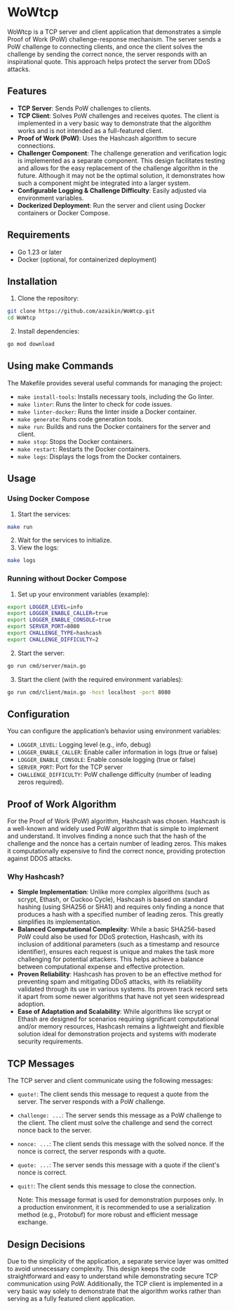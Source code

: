 # WoWtcp

WoWtcp is a TCP server and client application that demonstrates a simple Proof of Work (PoW) challenge-response mechanism. The server sends a PoW challenge to connecting clients, and once the client solves the challenge by sending the correct nonce, the server responds with an inspirational quote. This approach helps protect the server from DDoS attacks.

## Features

- **TCP Server**: Sends PoW challenges to clients.
- **TCP Client**: Solves PoW challenges and receives quotes. The client is implemented in a very basic way to demonstrate that the algorithm works and is not intended as a full-featured client.
- **Proof of Work (PoW)**: Uses the Hashcash algorithm to secure connections.
- **Challenger Component**: The challenge generation and verification logic is implemented as a separate component. This design facilitates testing and allows for the easy replacement of the challenge algorithm in the future. Although it may not be the optimal solution, it demonstrates how such a component might be integrated into a larger system.
- **Configurable Logging & Challenge Difficulty**: Easily adjusted via environment variables.
- **Dockerized Deployment**: Run the server and client using Docker containers or Docker Compose.

## Requirements

- Go 1.23 or later
- Docker (optional, for containerized deployment)

## Installation

1. Clone the repository:

```sh
git clone https://github.com/azaikin/WoWtcp.git
cd WoWtcp
```

2. Install dependencies:

```sh 
go mod download
```

## Using make Commands

The Makefile provides several useful commands for managing the project:

- `make install-tools`: Installs necessary tools, including the Go linter.
- `make linter`: Runs the linter to check for code issues.
- `make linter-docker`: Runs the linter inside a Docker container.
- `make generate`: Runs code generation tools.
- `make run`: Builds and runs the Docker containers for the server and client.
- `make stop`: Stops the Docker containers.
- `make restart`: Restarts the Docker containers.
- `make logs`: Displays the logs from the Docker containers.

## Usage

### Using Docker Compose

1. Start the services:
```sh
make run
```

2. Wait for the services to initialize.
3. View the logs: 
```sh
make logs
```

### Running without Docker Compose

1. Set up your environment variables (example):
```bash 
export LOGGER_LEVEL=info
export LOGGER_ENABLE_CALLER=true
export LOGGER_ENABLE_CONSOLE=true
export SERVER_PORT=8080
export CHALLENGE_TYPE=hashcash
export CHALLENGE_DIFFICULTY=2
```

2. Start the server:
```sh 
go run cmd/server/main.go
```

3. Start the client (with the required environment variables):
```sh
go run cmd/client/main.go -host localhost -port 8080
```

## Configuration

You can configure the application’s behavior using environment variables:

- `LOGGER_LEVEL`: Logging level (e.g., info, debug)
- `LOGGER_ENABLE_CALLER`: Enable caller information in logs (true or false)
- `LOGGER_ENABLE_CONSOLE`: Enable console logging (true or false)
- `SERVER_PORT`: Port for the TCP server
- `CHALLENGE_DIFFICULTY`: PoW challenge difficulty (number of leading zeros required).

## Proof of Work Algorithm

For the Proof of Work (PoW) algorithm, Hashcash was chosen. Hashcash is a well-known and widely used PoW algorithm that is simple to implement and understand. It involves finding a nonce such that the hash of the challenge and the nonce has a certain number of leading zeros. This makes it computationally expensive to find the correct nonce, providing protection against DDOS attacks.

### Why Hashcash?
- **Simple Implementation**: 
    Unlike more complex algorithms (such as scrypt, Ethash, or Cuckoo Cycle), Hashcash is based on standard hashing (using SHA256 or SHA1) and requires only finding a nonce that produces a hash with a specified number of leading zeros. This greatly simplifies its implementation.
- **Balanced Computational Complexity**:
    While a basic SHA256-based PoW could also be used for DDoS protection, Hashcash, with its inclusion of additional parameters (such as a timestamp and resource identifier), ensures each request is unique and makes the task more challenging for potential attackers. This helps achieve a balance between computational expense and effective protection.
- **Proven Reliability**:
    Hashcash has proven to be an effective method for preventing spam and mitigating DDoS attacks, with its reliability validated through its use in various systems. Its proven track record sets it apart from some newer algorithms that have not yet seen widespread adoption.
- **Ease of Adaptation and Scalability**:
    While algorithms like scrypt or Ethash are designed for scenarios requiring significant computational and/or memory resources, Hashcash remains a lightweight and flexible solution ideal for demonstration projects and systems with moderate security requirements.

## TCP Messages

The TCP server and client communicate using the following messages:
- `quote!`: The client sends this message to request a quote from the server. The server responds with a PoW challenge.
- `challenge: ...`: The server sends this message as a PoW challenge to the client. The client must solve the challenge and send the correct nonce back to the server.
- `nonce: ...`: The client sends this message with the solved nonce. If the nonce is correct, the server responds with a quote.
- `quote: ...`: The server sends this message with a quote if the client's nonce is correct.
- `quit!`: The client sends this message to close the connection.

	Note: This message format is used for demonstration purposes only. In a production environment, it is recommended to use a serialization method (e.g., Protobuf) for more robust and efficient message exchange.

## Design Decisions

Due to the simplicity of the application, a separate service layer was omitted to avoid unnecessary complexity. This design keeps the code straightforward and easy to understand while demonstrating secure TCP communication using PoW. Additionally, the TCP client is implemented in a very basic way solely to demonstrate that the algorithm works rather than serving as a fully featured client application.